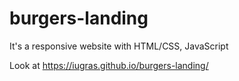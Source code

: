 # burgers-landing
It's a responsive website with HTML/CSS, JavaScript

Look at https://iugras.github.io/burgers-landing/

